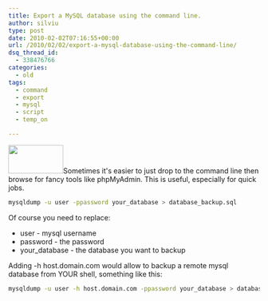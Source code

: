 ```yaml
---
title: Export a MySQL database using the command line.
author: silviu
type: post
date: 2010-02-02T07:16:55+00:00
url: /2010/02/02/export-a-mysql-database-using-the-command-line/
dsq_thread_id:
  - 338476766
categories:
  - old
tags:
  - command
  - export
  - mysql
  - script
  - temp_on

---
```

<img decoding="async" loading="lazy" class="alignleft size-full wp-image-711" title="logo-mysql-110x57" src="http://blog.silviuvulcan.ro/wp-content/uploads/sites/2/2010/02/logo-mysql-110x57.png" alt="" width="110" height="57" />Sometimes it's easier to just drop to the command line then browse for fancy tools like phpMyAdmin. This is useful, especially for quick jobs.
```bash
mysqldump -u user -ppassword your_database > database_backup.sql
```
Of course you need to replace:

  * user - mysql username
  * password - the password
  * your_database - the database you want to backup

Adding -h host.domain.com would allow to backup a remote mysql database from YOUR shell, something like this:
```bash
mysqldump -u user -h host.domain.com -ppassword your_database > database_backup.sql
```